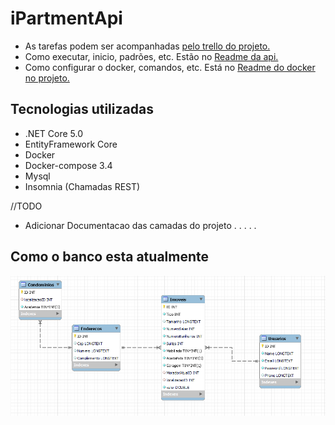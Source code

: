 # iPartmentApi

* As tarefas podem ser acompanhadas [pelo trello do projeto.](https://trello.com/b/d2rBujd4/tcc)
* Como executar, inicio, padrões, etc. Estão no [Readme da api.](https://github.com/IzGabs/iPartmentApi/tree/master/API) 
* Como configurar o docker, comandos, etc. Está no [Readme do docker no projeto.](https://github.com/IzGabs/iPartmentApi/tree/master/API/docker)



## Tecnologias utilizadas

 - .NET Core 5.0
 - EntityFramework Core
 - Docker 
 - Docker-compose 3.4
 - Mysql 
 - Insomnia (Chamadas REST)

//TODO 
 * Adicionar Documentacao das camadas do projeto
.
.
.
.
.
## Como o banco esta atualmente
![alt text](https://github.com/IzGabs/iPartmentApi/blob/master/Documents/Como%20o%20banco%20esta%20agora.PNG?raw=true)
